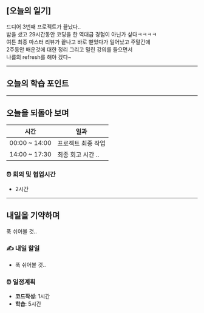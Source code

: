 ## [오늘의 일기]

드디어 3번째 프로젝트가 끝났다..  
밤을 샜고 29시간동안 코딩을 한 역대급 경험이 아닌가 싶다ㅋㅋㅋㅋ  
여튼 최종 마스터 리뷰가 끝나고 바로 뻗었다가 일어났고 주말간에  
2주동안 배운것에 대한 정리 그리고 밀린 강의를 들으면서  
나름의 refresh를 해야 겠다~

---

## 오늘의 학습 포인트

---

## 오늘을 되돌아 보며

| 시간          | 일과               |
| ------------- | ------------------ |
| 00:00 ~ 14:00 | 프로젝트 최종 작업 |
| 14:00 ~ 17:30 | 최종 회고 시간 ..  |

### ⏰ 회의 및 협업시간

- 2시간

---

## 내일을 기약하며

푹 쉬어볼 것..

### ✍️ 내일 할일

- 푹 쉬어볼 것..

### ⏰ 일정계획

- **코드작성**: 1시간
- **학습**: 5시간
